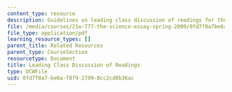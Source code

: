 ```yaml
---
content_type: resource
description: Guidelines on leading class discussion of readings for the course.
file: /media/courses/21w-777-the-science-essay-spring-2009/0fd7f8a7be6af8f927998cc2cd0b36ac_MIT21W_777s09_res02_discussion.pdf
file_type: application/pdf
learning_resource_types: []
parent_title: Related Resources
parent_type: CourseSection
resourcetype: Document
title: Leading Class Discussion of Readings
type: OCWFile
uid: 0fd7f8a7-be6a-f8f9-2799-8cc2cd0b36ac
---
```

